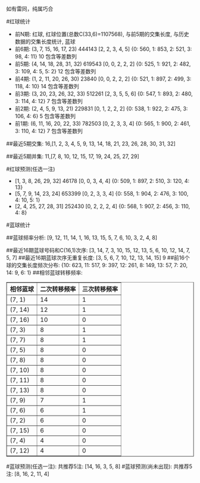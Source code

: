 <!-- 
.. title: 双色球2016151期(2016-12-25)数据分析报告
.. slug: slott-2016151-2016-12-25-report
.. date: 2016-12-26 08:00:00 UTC+08:00
.. tags: Lottery
.. link: 
.. description: 
.. type: text
-->

如有雷同，纯属巧合

<!-- TEASER_END-->

#红球统计

- 前N期: 红球, 红球位置(总数C(33,6)=1107568), 与前5期的交集长度, 与历史数据的交集长度统计, 蓝球
- 前6期: (3, 7, 15, 16, 17, 23) 444143 [2, 2, 3, 4, 5] {0: 560, 1: 853, 2: 521, 3: 98, 4: 11} 10 包含等差数列
- 前5期: (4, 14, 18, 28, 31, 32) 619543 [0, 0, 2, 2, 2] {0: 525, 1: 921, 2: 482, 3: 109, 4: 5, 5: 2} 12 包含等差数列
- 前4期: (1, 2, 11, 20, 26, 30) 23840 [0, 0, 2, 2, 2] {0: 521, 1: 897, 2: 499, 3: 118, 4: 10} 14 包含等差数列
- 前3期: (3, 20, 23, 26, 32, 33) 512261 [2, 3, 5, 5, 6] {0: 547, 1: 893, 2: 480, 3: 114, 4: 12} 7 包含等差数列
- 前2期: (2, 4, 5, 9, 13, 21) 229831 [0, 1, 2, 2, 2] {0: 538, 1: 922, 2: 475, 3: 106, 4: 6} 5 包含等差数列
- 前1期: (6, 11, 16, 20, 22, 33) 782503 [0, 2, 3, 3, 4] {0: 565, 1: 900, 2: 461, 3: 110, 4: 12} 7 包含等差数列

##最近5期交集:
16,[1, 2, 3, 4, 5, 9, 13, 14, 18, 21, 23, 26, 28, 30, 31, 32]

##最近5期并集:
11,[7, 8, 10, 12, 15, 17, 19, 24, 25, 27, 29]

#红球预测(任选一注)

- [1, 3, 8, 26, 29, 32] 46178 [0, 0, 3, 4, 4] {0: 509, 1: 897, 2: 510, 3: 120, 4: 13}
- [5, 7, 9, 14, 23, 24] 653399 [0, 2, 3, 3, 4] {0: 558, 1: 904, 2: 476, 3: 100, 4: 10, 5: 1}
- [2, 4, 25, 27, 28, 31] 252430 [0, 2, 2, 2, 4] {0: 568, 1: 907, 2: 456, 3: 110, 4: 8}

#蓝球统计

##蓝球频率分析:
[9, 12, 11, 14, 1, 16, 13, 15, 5, 7, 6, 10, 3, 2, 4, 8]

##最近16期蓝球号码和C(16,1)次序:
 [3, 14, 7, 3, 10, 15, 12, 13, 5, 6, 10, 12, 14, 7, 5, 7]
##最近16期蓝球次序无重复长度:
 [3, 5, 6, 7, 10, 12, 13, 14, 15] 9
##前16个球的交集长度频次分布:
{10: 623, 11: 517, 9: 397, 12: 261, 8: 149, 13: 57, 7: 20, 14: 9, 6: 1}
##相邻蓝球转移频率:
 <table border="1" class="table table-striped dataframe">
  <thead>
    <tr style="text-align: right;">
      <th>相邻蓝球</th>
      <th>二次转移频率</th>
      <th>三次转移频率</th>
    </tr>
  </thead>
  <tbody>
    <tr>
      <td>(7, 1)</td>
      <td>14</td>
      <td>1</td>
    </tr>
    <tr>
      <td>(7, 14)</td>
      <td>12</td>
      <td>1</td>
    </tr>
    <tr>
      <td>(7, 16)</td>
      <td>10</td>
      <td>0</td>
    </tr>
    <tr>
      <td>(7, 3)</td>
      <td>8</td>
      <td>1</td>
    </tr>
    <tr>
      <td>(7, 7)</td>
      <td>8</td>
      <td>1</td>
    </tr>
    <tr>
      <td>(7, 5)</td>
      <td>8</td>
      <td>0</td>
    </tr>
    <tr>
      <td>(7, 8)</td>
      <td>8</td>
      <td>0</td>
    </tr>
    <tr>
      <td>(7, 10)</td>
      <td>8</td>
      <td>0</td>
    </tr>
    <tr>
      <td>(7, 11)</td>
      <td>8</td>
      <td>0</td>
    </tr>
    <tr>
      <td>(7, 13)</td>
      <td>8</td>
      <td>0</td>
    </tr>
    <tr>
      <td>(7, 9)</td>
      <td>7</td>
      <td>1</td>
    </tr>
    <tr>
      <td>(7, 6)</td>
      <td>6</td>
      <td>1</td>
    </tr>
    <tr>
      <td>(7, 2)</td>
      <td>6</td>
      <td>0</td>
    </tr>
    <tr>
      <td>(7, 15)</td>
      <td>6</td>
      <td>0</td>
    </tr>
    <tr>
      <td>(7, 4)</td>
      <td>4</td>
      <td>0</td>
    </tr>
    <tr>
      <td>(7, 12)</td>
      <td>4</td>
      <td>0</td>
    </tr>
  </tbody>
</table>
#蓝球预测(任选一注):
共推荐5注: [14, 16, 3, 5, 8]
#蓝球预测(尚未出现):
共推荐5注: [8, 16, 2, 11, 4]


